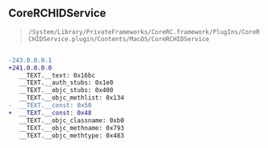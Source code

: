 ## CoreRCHIDService

> `/System/Library/PrivateFrameworks/CoreRC.framework/PlugIns/CoreRCHIDService.plugin/Contents/MacOS/CoreRCHIDService`

```diff

-243.0.0.0.1
+241.0.0.0.0
   __TEXT.__text: 0x16bc
   __TEXT.__auth_stubs: 0x1e0
   __TEXT.__objc_stubs: 0x400
   __TEXT.__objc_methlist: 0x134
-  __TEXT.__const: 0x50
+  __TEXT.__const: 0x48
   __TEXT.__objc_classname: 0xb0
   __TEXT.__objc_methname: 0x793
   __TEXT.__objc_methtype: 0x483

```
